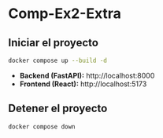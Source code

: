 # Comp-Ex2-Extra

## Iniciar el proyecto

```bash
docker compose up --build -d
```

- **Backend (FastAPI):** http://localhost:8000
- **Frontend (React):** http://localhost:5173

## Detener el proyecto

```bash
docker compose down
```
